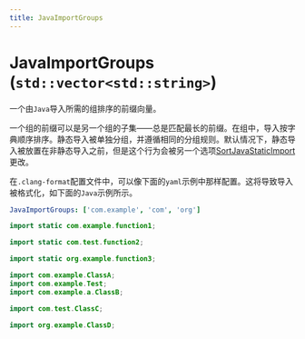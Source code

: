 ```yaml
---
title: JavaImportGroups
---
```


# JavaImportGroups (`std::vector<std::string>`)

一个由`Java`导入所需的组排序的前缀向量。

一个组的前缀可以是另一个组的子集——总是匹配最长的前缀。在组中，导入按字典顺序排序。静态导入被单独分组，并遵循相同的分组规则。默认情况下，静态导入被放置在非静态导入之前，但是这个行为会被另一个选项[SortJavaStaticImport](../SortJavaStaticImport)更改。

在`.clang-format`配置文件中，可以像下面的`yaml`示例中那样配置。这将导致导入被格式化，如下面的`Java`示例所示。

```yaml
JavaImportGroups: ['com.example', 'com', 'org']
```

```java
import static com.example.function1;

import static com.test.function2;

import static org.example.function3;

import com.example.ClassA;
import com.example.Test;
import com.example.a.ClassB;

import com.test.ClassC;

import org.example.ClassD;
```
